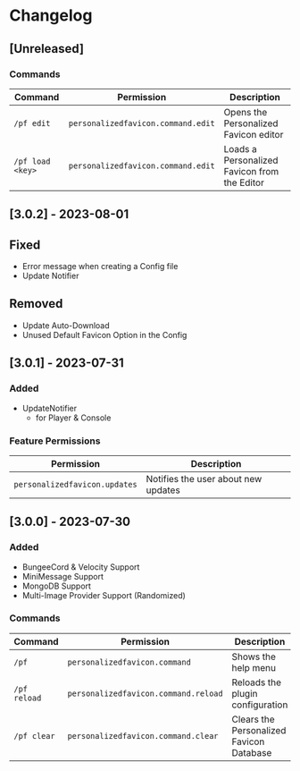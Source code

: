 # Changelog

## [Unreleased]

### Commands
| Command | Permission | Description                                  |
| ------- | ---------- |----------------------------------------------|
| `/pf edit` | `personalizedfavicon.command.edit` | Opens the Personalized Favicon editor        |
| `/pf load <key>` | `personalizedfavicon.command.edit` | Loads a Personalized Favicon from the Editor |

## [3.0.2] - 2023-08-01
## Fixed
- Error message when creating a Config file
- Update Notifier

## Removed
- Update Auto-Download
- Unused Default Favicon Option in the Config

## [3.0.1] - 2023-07-31

### Added
- UpdateNotifier
  - for Player & Console
### Feature Permissions
| Permission                    | Description                                  |
|-------------------------------|----------------------------------------------|
| `personalizedfavicon.updates` | Notifies the user about new updates          |


## [3.0.0] - 2023-07-30

### Added
- BungeeCord & Velocity Support
- MiniMessage Support
- MongoDB Support
- Multi-Image Provider Support (Randomized)

### Commands
| Command | Permission | Description                                  |
| ------- | ---------- |----------------------------------------------|
| `/pf` | `personalizedfavicon.command` | Shows the help menu                          |
| `/pf reload` | `personalizedfavicon.command.reload` | Reloads the plugin configuration             |
|`/pf clear` | `personalizedfavicon.command.clear` | Clears the Personalized Favicon Database     |
